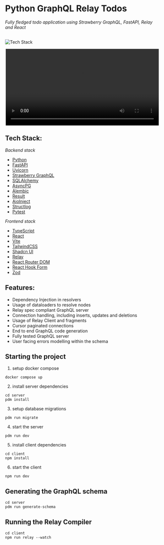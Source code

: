 <h1>Python GraphQL Relay Todos</h1>
<p><i>Fully fledged todo application using Strawberry GraphQL, FastAPI, Relay and React</i></p>
<br />
<img src="https://skillicons.dev/icons?i=py,graphql,fastapi,postgres,ts,react,vite,tailwind,nodejs,docker,git,githubactions&perline=6" alt="Tech Stack" />

<p align="center">
  <video src="/assets/project-demo.mp4" width="500px"></video>
</p>

## Tech Stack:
<i>Backend stack</i>
- [Python](https://www.python.org/)
- [FastAPI](https://fastapi.tiangolo.com/)
- [Uvicorn](https://www.uvicorn.org/)
- [Strawberry GraphQL](https://strawberry.rocks/)
- [SQLAlchemy](https://www.sqlalchemy.org/)
- [AsyncPG](https://magicstack.github.io/asyncpg/current/)
- [Alembic](https://alembic.sqlalchemy.org/en/latest/)
- [Result](https://github.com/rustedpy/result)
- [AioInject](https://thirvondukr.github.io/aioinject/)
- [Structlog](https://www.structlog.org/en/stable/)
- [Pytest](https://docs.pytest.org/en/latest/)

<i>Frontend stack</i>
- [TypeScript](https://www.typescriptlang.org/)
- [React](https://react.dev/)
- [Vite](https://vitejs.dev/)
- [TailwindCSS](https://tailwindcss.com/)
- [Shadcn UI](https://ui.shadcn.com/)
- [Relay](https://relay.dev/)
- [React Router DOM](https://reactrouter.com/en/main)
- [React Hook Form](https://react-hook-form.com/)
- [Zod](https://zod.dev/)


## Features:
- Dependency Injection in resolvers
- Usage of dataloaders to resolve nodes
- Relay spec compliant GraphQL server
- Connection handling, including inserts, updates and deletions
- Usage of Relay Client and fragments
- Cursor paginated connections
- End to end GraphQL code generation
- Fully tested GraphQL server
- User facing errors modelling within the schema

## Starting the project

1. setup docker compose
```
docker compose up
```
2. install server dependencies
```
cd server
pdm install
```

3. setup database migrations
```
pdm run migrate
```

4. start the server
```
pdm run dev
```

5. install client dependencies
```
cd client
npm install
```
6. start the client
```
npm run dev
```


## Generating the GraphQL schema

```
cd server
pdm run generate-schema
```


## Running the Relay Compiler
```
cd client
npm run relay --watch
```
